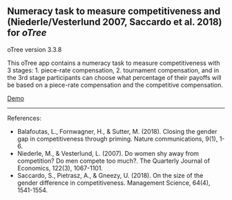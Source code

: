 Numeracy task to measure competitiveness and
(Niederle/Vesterlund 2007, Saccardo et al. 2018) for _oTree_
------

oTree version 3.3.8

This oTree app contains a numeracy task to measure competitiveness with 3 stages: 1. piece-rate compensation, 2. tournament compensation, and in the 3rd stage participants can choose what percentage of their payoffs will be based on a piece-rate compensation and the competitive compensation.

[Demo](http://ch-numcomp-demo.herokuapp.com "demo")
 
---

References:

- Balafoutas, L., Fornwagner, H., & Sutter, M. (2018). Closing the gender gap in competitiveness through priming. Nature communications, 9(1), 1-6.
- Niederle, M., & Vesterlund, L. (2007). Do women shy away from competition? Do men compete too much?. The Quarterly Journal of Economics, 122(3), 1067-1101.
- Saccardo, S., Pietrasz, A., & Gneezy, U. (2018). On the size of the gender difference in competitiveness. Management Science, 64(4), 1541-1554.

